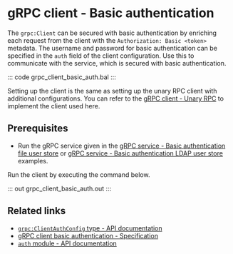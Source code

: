 # gRPC client - Basic authentication

The `grpc:Client` can be secured with basic authentication by enriching each request from the client with the `Authorization: Basic <token>` metadata. The username and password for basic authentication can be specified in the `auth` field of the client configuration. Use this to communicate with the service, which is secured with basic authentication.

   ::: code grpc_client_basic_auth.bal :::

Setting up the client is the same as setting up the unary RPC client with additional configurations. You can refer to the [gRPC client - Unary RPC](/learn/by-example/grpc-client-unary/) to implement the client used here.

## Prerequisites
- Run the gRPC service given in the [gRPC service - Basic authentication file user store](/learn/by-example/grpc-service-basic-auth-file-user-store/) or [gRPC service - Basic authentication LDAP user store](/learn/by-example/grpc-service-basic-auth-ldap-user-store/) examples.

Run the client by executing the command below.

   ::: out grpc_client_basic_auth.out :::

## Related links
- [`grpc:ClientAuthConfig` type - API documentation](https://lib.ballerina.io/ballerina/grpc/latest/types#ClientAuthConfig)
- [gRPC client basic authentication - Specification](/spec/grpc/#5115-client---basic-auth)
- [`auth` module - API documentation](https://lib.ballerina.io/ballerina/auth/latest/)

